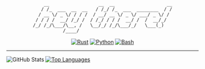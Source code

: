 <div align="center">

```
    __                  __  __                   __
   / /_  ___  __  __   / /_/ /_  ___  ________  / /
  / __ \/ _ \/ / / /  / __/ __ \/ _ \/ ___/ _ \/ / 
 / / / /  __/ /_/ /  / /_/ / / /  __/ /  /  __/_/  
/_/ /_/\___/\__, /   \__/_/ /_/\___/_/   \___(_)   
           /____/                                  
```

[![Rust](https://img.shields.io/badge/rust-e43717?style=for-the-badge&logo=rust&logoColor=white)](https://rust-lang.org)
[![Python](https://img.shields.io/badge/python-3776ab?style=for-the-badge&logo=python&logoColor=white)](https://python.org)
[![Bash](https://img.shields.io/badge/bash-4eaa25?style=for-the-badge&logo=GNU%20Bash&logoColor=white)](https://www.gnu.org/software/bash)

</div>

---

<a align="center" href=https://github.com/anuraghazra/github-readme-stats>
  <img align="left" alt="GitHub Stats" src="https://github-readme-stats.vercel.app/api?username=acuteenvy&show_icons=true&hide_border=true&include_all_commits=true&theme=radical" />
  <img align="center" alt="Top Languages" src="https://github-readme-stats.vercel.app/api/top-langs/?username=acuteenvy&hide_border=true&layout=compact&exclude_repo=acuteenvy.github.io&theme=radical" />
</a>
